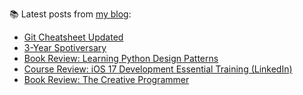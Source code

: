 
📚 Latest posts from <a href="https://blog.kartones.net/">my blog</a>:

<!--START_SECTION:blogposts-->
* [Git Cheatsheet Updated](https:&#x2F;&#x2F;blog.kartones.net&#x2F;post&#x2F;git-cheatsheet-updated-20241021&#x2F;)
* [3-Year Spotiversary](https:&#x2F;&#x2F;blog.kartones.net&#x2F;post&#x2F;3-year-spotiversary&#x2F;)
* [Book Review: Learning Python Design Patterns](https:&#x2F;&#x2F;blog.kartones.net&#x2F;post&#x2F;book-review-learning-python-design-patterns&#x2F;)
* [Course Review: iOS 17 Development Essential Training (LinkedIn)](https:&#x2F;&#x2F;blog.kartones.net&#x2F;post&#x2F;course-review-ios-17-development-essential-training-linkedin&#x2F;)
* [Book Review: The Creative Programmer](https:&#x2F;&#x2F;blog.kartones.net&#x2F;post&#x2F;book-review-the-creative-programmer&#x2F;)
<!--END_SECTION:blogposts-->


